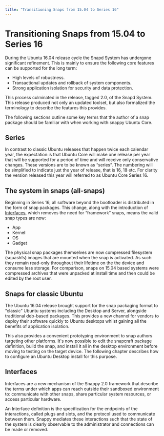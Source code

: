 ```yaml
---
title: "Transitioning Snaps from 15.04 to Series 16"
---
```


# Transitioning Snaps from 15.04 to Series 16

During the Ubuntu 16.04 release cycle the Snapd System has undergone significant refinement. This is mainly to ensure the following core features can be supported for the long term:

 - High levels of robustness.
 - Transactional updates and rollback of system components.
 - Strong application isolation for security and data protection.

This process culminated in the release, tagged 2.0, of the Snapd System. This release produced not only an updated toolset, but also formalized the terminology to describe the features this provides.

The following sections outline some key terms that the author of a snap package should be familiar with when working with snappy Ubuntu Core.

## Series

In contrast to classic Ubuntu releases that happen twice each calendar year, the expectation is that Ubuntu Core will make one release per year that will be supported for a period of time and will receive only conservative changes. These versions are to be known as “series”. The numbering will be simplified to indicate just the year of release, that is 16, 18 etc. For clarity the version released this year will referred to as Ubuntu Core Series 16.

## The system in snaps (all-snaps)

Beginning in Series 16, all software beyond the bootloader is distributed in the form of snap packages. This change, along with the introduction of [Interfaces](#interfaces "Interfaces"), which removes the need for “framework” snaps, means the valid snap types are now:

 - App
 - Kernel
 - OS
 - Gadget

The physical snap packages themselves are now compressed filesystem (squashfs) images that are mounted when the snap is activated. As such they remain read-only throughout their lifetime on the the device and consume less storage. For comparison, snaps on 15.04 based systems were compressed archives that were unpacked at install time and then could be edited by the root user. 

## Snaps for classic Ubuntu
The Ubuntu 16.04 release brought support for the snap packaging format to “classic” Ubuntu systems including the Desktop and Server, alongside traditional deb-based packages. This provides a new channel for vendors to deploy their software quickly to Ubuntu desktops whilst gaining all the benefits of application isolation.

This also provides a convenient prototyping environment to snap authors targeting other platforms. It's now possible to edit the snapcraft package definition, build the snap, and install it all in the desktop environment before moving to testing on the target device. The following chapter describes how to configure an Ubuntu Desktop install for this purpose.

## Interfaces
Interfaces are a new mechanism of the Snappy 2.0 framework that describe the terms under which apps can reach outside their sandboxed environment to: communicate with other snaps, share particular system resources, or access particular hardware. 

An Interface definition is the specification for the endpoints of the interactions, called plugs and slots, and the protocol used to communicate between them. Snappy mediates these interactions such that the state of the system is clearly observable to the administrator and connections can be made or removed.
